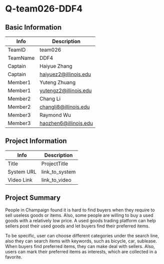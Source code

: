 # Q-team026-DDF4

## Basic Information

|   Info      |       Description      |
| ----------- | ---------------------- |
| TeamID      |         team026        | 
| TeamName    |          DDF4          |
| Captain     |     Haiyue Zhang       |
| Captain     |  haiyuez2@illinois.edu |
| Member1     |     Yuteng Zhuang      | 
| Member1     | yutengz2@illinois.edu  |
| Member2     |        Chang Li        |
| Member2     | changli8@illinois.edu  |
| Member3     |        Raymond Wu      |
| Member3     | haozhen6@illinois.edu  |

## Project Information

|   Info      |        Description     |
| ----------- | ---------------------- |
|  Title      |       ProjectTitle     |
| System URL  |      link_to_system    |
| Video Link  |      link_to_video     |

## Project Summary

People in Champaign found it is hard to find buyers when they require to sell useless goods or items. Also, some people are willing to buy a used goods with a relatively low price. A used goods trading platform can help sellers post their used goods and let buyers find their preferred items.

To be specific, user can choose different categories under the search line, also they can search items with keywords, such as bicycle, car, sublease. When buyers find preferred items, they can make deal with sellers. Also, users can mark their preferred items as interests, which are collected in a favorite.

